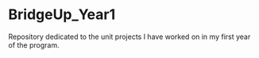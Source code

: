 # BridgeUp_Year1
Repository dedicated to the unit projects I have worked on in my first year of the program.
